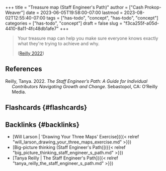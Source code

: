 +++
title = "Treasure map (Staff Engineer's Path)"
author = ["Cash Prokop-Weaver"]
date = 2023-06-05T19:58:00-07:00
lastmod = 2023-08-02T12:55:40-07:00
tags = ["has-todo", "concept", "has-todo", "concept"]
categories = ["has-todo", "concept"]
draft = false
slug = "f3ca255f-a05d-4410-8a11-4fc48db1afe7"
+++

> Your treasure map can help you make sure everyone knows exactly what they're trying to achieve and why.
>
> (<a href="#citeproc_bib_item_1">Reilly 2022</a>)

## References

<style>.csl-entry{text-indent: -1.5em; margin-left: 1.5em;}</style><div class="csl-bib-body">
  <div class="csl-entry"><a id="citeproc_bib_item_1"></a>Reilly, Tanya. 2022. <i>The Staff Engineer’s Path: A Guide for Individual Contributors Navigating Growth and Change</i>. Sebastopol, CA: O’Reilly Media.</div>
</div>


## Flashcards {#flashcards}


## Backlinks {#backlinks}

-   [Will Larson | 'Drawing Your Three Maps' Exercise]({{< relref "will_larson_drawing_your_three_maps_exercise.md" >}})
-   [Big-picture thinking (Staff Engineer's Path)]({{< relref "big_picture_thinking_staff_engineer_s_path.md" >}})
-   [Tanya Reilly | The Staff Engineer's Path]({{< relref "tanya_reilly_the_staff_engineer_s_path.md" >}})
